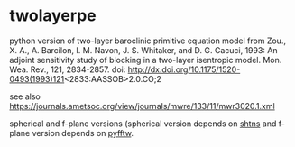 # twolayerpe

 python version of two-layer baroclinic primitive equation model from
 Zou., X. A., A. Barcilon, I. M. Navon, J. S. Whitaker, and D. G. Cacuci,
 1993: An adjoint sensitivity study of blocking in a two-layer isentropic
 model. Mon. Wea. Rev., 121, 2834-2857.
 doi: http://dx.doi.org/10.1175/1520-0493(1993)121<2833:AASSOB>2.0.CO;2

 see also https://journals.ametsoc.org/view/journals/mwre/133/11/mwr3020.1.xml

 spherical and f-plane versions (spherical version depends on 
 [shtns](https://anaconda.org/conda-forge/shtns) and f-plane version 
 depends on [pyfftw](https://anaconda.org/conda-forge/pyfftw).
